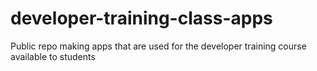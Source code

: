 # developer-training-class-apps
Public repo making apps that are used for the developer training course available to students
